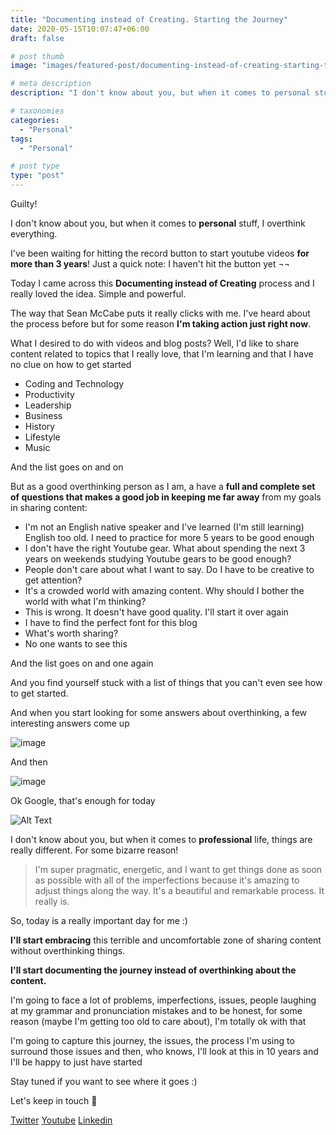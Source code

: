 ```yaml
---
title: "Documenting instead of Creating. Starting the Journey"
date: 2020-05-15T10:07:47+06:00
draft: false

# post thumb
image: "images/featured-post/documenting-instead-of-creating-starting-the-journey.jpg"

# meta description
description: "I don't know about you, but when it comes to personal stuff, I overthink everything."

# taxonomies
categories: 
  - "Personal"
tags:
  - "Personal"

# post type
type: "post"
---
```


Guilty!

I don't know about you, but when it comes to **personal** stuff, I overthink everything.

I've been waiting for hitting the record button to start youtube videos **for more than 3 years**! Just a quick note: I haven't hit the button yet ¬¬

Today I came across this **Documenting instead of Creating** process and I really loved the idea. Simple and powerful.

The way that Sean McCabe puts it really clicks with me. I've heard about the process before but for some reason **I'm taking action just right now**.

What I desired to do with videos and blog posts? Well, I'd like to share content related to topics that I really love, that I'm learning and that I have no clue on how to get started

- Coding and Technology
- Productivity
- Leadership
- Business
- History
- Lifestyle
- Music

And the list goes on and on

But as a good overthinking person as I am, a have a **full and complete set of questions that makes a good job in keeping me far away** from my goals in sharing content:

- I'm not an English native speaker and I've learned (I'm still learning) English too old. I need to practice for more 5 years to be good enough
- I don't have the right Youtube gear. What about spending the next 3 years on weekends studying Youtube gears to be good enough?
- People don't care about what I want to say. Do I have to be creative to get attention?
- It's a crowded world with amazing content. Why should I bother the world with what I'm thinking?
- This is wrong. It doesn't have good quality. I'll start it over again
- I have to find the perfect font for this blog
- What's worth sharing?
- No one wants to see this

And the list goes on and one again

And you find yourself stuck with a list of things that you can't even see how to get started. 

And when you start looking for some answers about overthinking, a few interesting answers come up

![image](../../images/post/documenting-instead-of-creating/is-overthinking-a-mental-disorder.png)

And then

![image](../../images/post/documenting-instead-of-creating/can-overthinking-kill-you.png)

Ok Google, that's enough for today

![Alt Text](https://media.giphy.com/media/KPTCBr8piZ51m/giphy.gif)

I don't know about you, but when it comes to **professional** life, things are really different. For some bizarre reason!

> I'm super pragmatic, energetic, and I want to get things done as soon as possible with all of the imperfections because it's amazing to adjust things along the way. It's a beautiful and remarkable process. It really is.

So, today is a really important day for me :)

**I'll start embracing** this terrible and uncomfortable zone of sharing content without overthinking things. 

**I'll start documenting the journey instead of overthinking about the content.**

I'm going to face a lot of problems, imperfections, issues, people laughing at my grammar and pronunciation mistakes and to be honest, for some reason (maybe I'm getting too old to care about), I'm totally ok with that

I'm going to capture this journey, the issues, the process I'm using to surround those issues and then, who knows, I'll look at this in 10 years and I'll be happy to just have started

Stay tuned if you want to see where it goes :)

Let's keep in touch 🙂

[Twitter](https://twitter.com/_alex_gama/)
[Youtube](https://www.youtube.com/channel/UCn09BXJXOCPLARsqNvxEFuw?view_as=subscriber/)
[Linkedin](https://www.linkedin.com/in/alexandregama/)